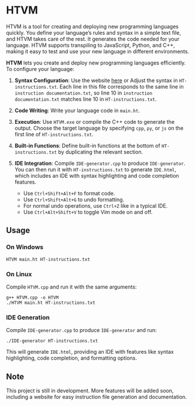 # HTVM

HTVM is a tool for creating and deploying new programming languages quickly. You define your language’s rules and syntax in a simple text file, and HTVM takes care of the rest. It generates the code needed for your language. HTVM supports transpiling to JavaScript, Python, and C++, making it easy to test and use your new language in different environments.

**HTVM** lets you create and deploy new programming languages efficiently. To configure your language:

1. **Syntax Configuration**: Use the website [here](https://themaster1127.github.io/HTVM/) or Adjust the syntax in `HT-instructions.txt`. Each line in this file corresponds to the same line in `instruction documentation.txt`, so line 10 in `instruction documentation.txt` matches line 10 in `HT-instructions.txt`. 

2. **Code Writing**: Write your language code in `main.ht`. 

3. **Execution**: Use `HTVM.exe` or compile the C++ code to generate the output. Choose the target language by specifying `cpp`, `py`, or `js` on the first line of `HT-instructions.txt`.

4. **Built-in Functions**: Define built-in functions at the bottom of `HT-instructions.txt` by duplicating the relevant section.

5. **IDE Integration**: Compile `IDE-generator.cpp` to produce `IDE-generator`. You can then run it with `HT-instructions.txt` to generate `IDE.html`, which includes an IDE with syntax highlighting and code completion features. 

   - Use `Ctrl+Shift+Alt+F` to format code.
   - Use `Ctrl+Shift+Alt+G` to undo formatting.
   - For normal undo operations, use `Ctrl+Z` like in a typical IDE.
   - Use `Ctrl+Alt+Shift+V` to toggle Vim mode on and off.


## Usage

### On Windows

```
HTVM main.ht HT-instructions.txt
```

### On Linux

Compile `HTVM.cpp` and run it with the same arguments:

```
g++ HTVM.cpp -o HTVM
./HTVM main.ht HT-instructions.txt
```

### IDE Generation

Compile `IDE-generator.cpp` to produce `IDE-generator` and run:

```
./IDE-generator HT-instructions.txt
```

This will generate `IDE.html`, providing an IDE with features like syntax highlighting, code completion, and formatting options.

## Note

This project is still in development. More features will be added soon, including a website for easy instruction file generation and documentation.
